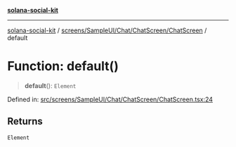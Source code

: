 [**solana-social-kit**](../../../../../../README.md)

***

[solana-social-kit](../../../../../../README.md) / [screens/SampleUI/Chat/ChatScreen/ChatScreen](../README.md) / default

# Function: default()

> **default**(): `Element`

Defined in: [src/screens/SampleUI/Chat/ChatScreen/ChatScreen.tsx:24](https://github.com/SendArcade/solana-social-starter/blob/98f94bb63d3814df24512365f6ae706d273e698f/src/screens/SampleUI/Chat/ChatScreen/ChatScreen.tsx#L24)

## Returns

`Element`

